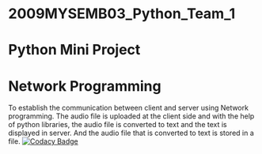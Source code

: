 # 2009MYSEMB03_Python_Team_1
# Python Mini Project
# Network Programming
To establish the communication between client and server using Network programming. The audio file is uploaded at the client side and with the help of python libraries, the audio file is converted to text and the text is displayed in server. And the audio file that is converted to text is stored in a file. 
[![Codacy Badge](https://app.codacy.com/project/badge/Grade/2e3333546da645d081da8fb2f5eb29cb)](https://www.codacy.com/gh/99002477/2009MYSEMB03_Python_Team_1/dashboard?utm_source=github.com&amp;utm_medium=referral&amp;utm_content=99002477/2009MYSEMB03_Python_Team_1&amp;utm_campaign=Badge_Grade)
